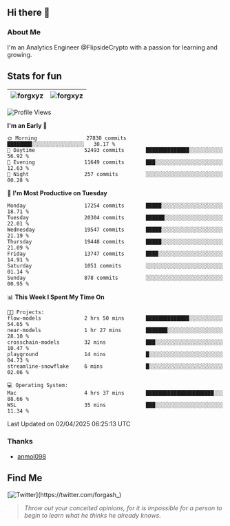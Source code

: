 ## Hi there 👋

### About Me

I'm an Analytics Engineer @FlipsideCrypto with a passion for learning and growing.
  
## Stats for fun

| <img align="center" src="https://github-readme-streak-stats.herokuapp.com/?user=forgxyz&theme=tokyonight" alt="forgxyz" /> | <img align="center" src="https://github-readme-stats.vercel.app/api?username=forgxyz&theme=tokyonight&show_icons=true" alt="forgxyz" /> |
| ------------- |------------- |


<!--START_SECTION:waka-->
![Profile Views](http://img.shields.io/badge/Profile%20Views-0-blue)

**I'm an Early 🐤** 

```text
🌞 Morning                27830 commits       ████████░░░░░░░░░░░░░░░░░   30.17 % 
🌆 Daytime                52493 commits       ██████████████░░░░░░░░░░░   56.92 % 
🌃 Evening                11649 commits       ███░░░░░░░░░░░░░░░░░░░░░░   12.63 % 
🌙 Night                  257 commits         ░░░░░░░░░░░░░░░░░░░░░░░░░   00.28 % 
```
📅 **I'm Most Productive on Tuesday** 

```text
Monday                   17254 commits       █████░░░░░░░░░░░░░░░░░░░░   18.71 % 
Tuesday                  20304 commits       ██████░░░░░░░░░░░░░░░░░░░   22.01 % 
Wednesday                19547 commits       █████░░░░░░░░░░░░░░░░░░░░   21.19 % 
Thursday                 19448 commits       █████░░░░░░░░░░░░░░░░░░░░   21.09 % 
Friday                   13747 commits       ████░░░░░░░░░░░░░░░░░░░░░   14.91 % 
Saturday                 1051 commits        ░░░░░░░░░░░░░░░░░░░░░░░░░   01.14 % 
Sunday                   878 commits         ░░░░░░░░░░░░░░░░░░░░░░░░░   00.95 % 
```


📊 **This Week I Spent My Time On** 

```text
🐱‍💻 Projects: 
flow-models              2 hrs 50 mins       ██████████████░░░░░░░░░░░   54.65 % 
near-models              1 hr 27 mins        ███████░░░░░░░░░░░░░░░░░░   28.10 % 
crosschain-models        32 mins             ███░░░░░░░░░░░░░░░░░░░░░░   10.47 % 
playground               14 mins             █░░░░░░░░░░░░░░░░░░░░░░░░   04.73 % 
streamline-snowflake     6 mins              █░░░░░░░░░░░░░░░░░░░░░░░░   02.06 % 

💻 Operating System: 
Mac                      4 hrs 37 mins       ██████████████████████░░░   88.66 % 
WSL                      35 mins             ███░░░░░░░░░░░░░░░░░░░░░░   11.34 % 
```


 Last Updated on 02/04/2025 06:25:13 UTC
<!--END_SECTION:waka-->

### Thanks
 - [anmol098](https://github.com/anmol098/waka-readme-stats/)
  
## Find Me
[![Twitter](https://img.shields.io/twitter/url/https/twitter.com/forgash_.svg?style=social&label=Follow%20%40forgash_)](https://twitter.com/forgash_)


> *Throw out your conceited opinions, for it is impossible for a person to begin to learn what he thinks he already knows.* 
